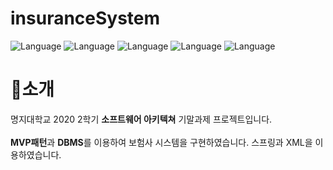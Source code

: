 # insuranceSystem
![Language](https://img.shields.io/badge/Language-java-orange.svg) 
![Language](https://img.shields.io/badge/IDE-eclipse-green.svg)
![Language](https://img.shields.io/badge/java-spring-pink.svg)
![Language](https://img.shields.io/badge/xml-yellow.svg)
![Language](https://img.shields.io/badge/DBMS-mySQL-blue.svg)

# 🚀소개
명지대학교 2020 2학기 **소프트웨어 아키텍쳐** 기말과제 프로젝트입니다. <br></br>
**MVP패턴**과 **DBMS**를 이용하여 보험사 시스템을 구현하였습니다.
스프링과 XML을 이용하였습니다.
